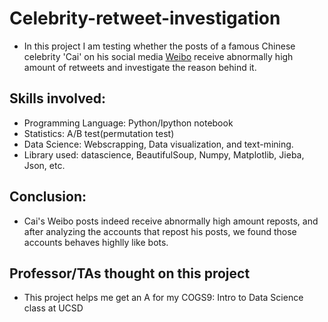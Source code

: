 # Celebrity-retweet-investigation
* In this project I am testing whether the posts of a famous Chinese celebrity 'Cai' on his social media [Weibo](https://en.wikipedia.org/wiki/Sina_Weibo) receive abnormally high amount of retweets and investigate the reason behind it.
## Skills involved:
* Programming Language: Python/Ipython notebook
* Statistics: A/B test(permutation test)
* Data Science: Webscrapping, Data visualization, and text-mining.
* Library used: datascience, BeautifulSoup, Numpy, Matplotlib, Jieba, Json, etc.
## Conclusion:
* Cai's Weibo posts indeed receive abnormally high amount reposts, and after analyzing the accounts that repost his posts, we found those accounts behaves highlly like bots.
## Professor/TAs thought on this project
* This project helps me get an A for my COGS9: Intro to Data Science class at UCSD
